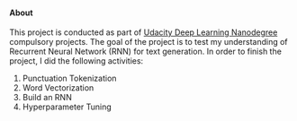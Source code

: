 #### About

This project is conducted as part of [Udacity Deep Learning Nanodegree](https://www.udacity.com/course/deep-learning-nanodegree--nd101) compulsory projects. The goal of the project is to test my understanding of Recurrent Neural Network (RNN) for text generation. In order to finish the project, I did the following activities:
1. Punctuation Tokenization
2. Word Vectorization
3. Build an RNN
4. Hyperparameter Tuning